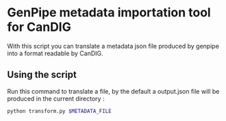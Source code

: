 # GenPipe metadata importation tool for CanDIG

With this script you can translate a metadata json file produced by genpipe
into a format readable by CanDIG.

## Using the script

Run this command to translate a file, by the default a output.json file
will be produced in the current directory : 

```bash
python transform.py $METADATA_FILE
```

